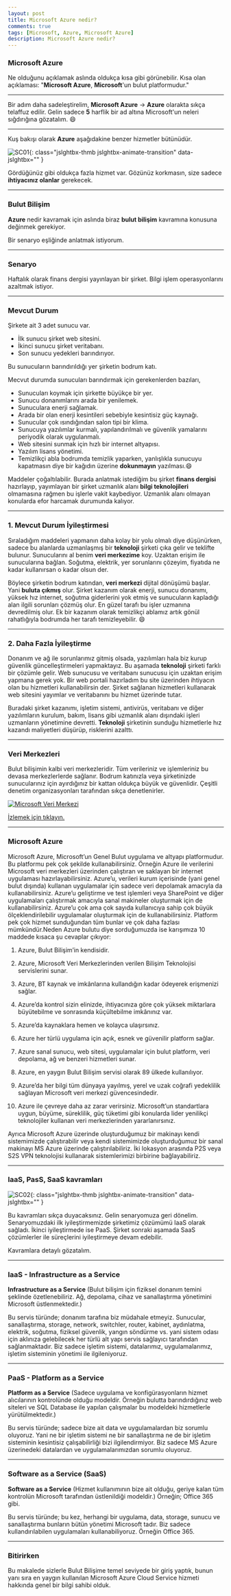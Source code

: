 ```yaml
---
layout: post
title: Microsoft Azure nedir?
comments: true
tags: [Microsoft, Azure, Microsoft Azure]
description: Microsoft Azure nedir?
---
```


### Microsoft Azure

Ne olduğunu açıklamak aslında oldukça kısa gibi görünebilir. 
Kısa olan açıklaması: "**Microsoft Azure**, **Microsoft**'un bulut platformudur."

-----

Bir adım daha sadeleştirelim, **Microsoft Azure** -> **Azure** olarakta sıkça telaffuz edilir.
Gelin sadece **5** harflik bir ad altına Microsoft'un neleri sığdırığına gözatalım. 😄

-----

Kuş bakışı olarak **Azure** aşağıdakine benzer hizmetler bütünüdür.

![SC01](/assets/images/posts/2017051501/sc01.png){: class="jslghtbx-thmb jslghtbx-animate-transition" data-jslghtbx="" }

Gördüğünüz gibi oldukça fazla hizmet var. Gözünüz korkmasın, size sadece **ihtiyacınız olanlar** gerekecek.

-----

### Bulut Bilişim

**Azure** nedir kavramak için aslında biraz **bulut bilişim** kavramına konusuna değinmek gerekiyor.

Bir senaryo eşliğinde anlatmak istiyorum.

-----

### Senaryo

Haftalık olarak finans dergisi yayınlayan bir şirket. Bilgi işlem operasyonlarını azaltmak istiyor.

-----

### Mevcut Durum

Şirkete ait 3 adet sunucu var. 

- İlk sunucu şirket web sitesini.
- İkinci sunucu şirket veritabanı.
- Son sunucu yedekleri barındırıyor.

Bu sunucuların barındırıldığı yer şirketin bodrum katı. 

Mecvut durumda sunucuları barındırmak için gerekenlerden bazıları,

- Sunucuları koymak için şirkette büyükçe bir yer.
- Sunucu donanımlarını arada bir yenilemek.
- Sunuculara enerji sağlamak.
- Arada bir olan enerji kesintileri sebebiyle kesintisiz güç kaynağı.
- Sunucular çok ısındığından salon tipi bir klima.
- Sunucuya yazılımlar kurmalı, yapılandırılmalı ve güvenlik yamalarını periyodik olarak uygulanmalı.
- Web sitesini sunmak için hızlı bir internet altyapısı.
- Yazılım lisans yönetimi.
- Temizlikçi abla bodrumda temizlik yaparken, yanlışlıkla sunucuyu kapatmasın diye bir kağıdın üzerine **dokunmayın** yazılması.😄


Maddeler çoğaltılabilir. Burada anlatmak istediğim bu şirket **finans dergisi** hazırlayıp, yayımlayan bir şirket uzmanlık alanı **bilgi teknolojileri** olmamasına rağmen bu işlerle vakit kaybediyor. Uzmanlık alanı olmayan konularda efor harcamak durumunda kalıyor.

-----

### 1. Mevcut Durum İyileştirmesi

Sıraladığım maddeleri yapmanın daha kolay bir yolu olmalı diye düşünürken, sadece bu alanlarda uzmanlaşmış bir **teknoloji** şirketi çıka gelir ve teklifte bulunur. 
Sunucularını al benim **veri merkezime** koy. Uzaktan erişim ile sunucularına bağlan. Soğutma, elektrik, yer sorunlarını çözeyim, fiyatıda ne kadar kullanırsan o kadar olsun der.

Böylece şirketin bodrum katından, **veri merkezi** dijital dönüşümü başlar. Yani **buluta çıkmış** olur. Şirket kazanım olarak enerji, sunucu donanımı, yüksek hız internet, soğutma giderlerini yok etmiş ve sunucuların kapladığı alan ilgili sorunları çözmüş olur. En güzel tarafı bu işler uzmanına devredilmiş olur. Ek bir kazanım olarak temizlikçi ablamız artık gönül rahatlığıyla bodrumda her tarafı temizleyebilir. 😄

-----

### 2. Daha Fazla İyileştirme

Donanım ve ağ ile sorunlarımız gitmiş olsada, yazılımları hala biz kurup güvenlik güncelleştirmeleri yapmaktayız. Bu aşamada **teknoloji** şirketi farklı bir çözümle gelir. Web sunucusu ve veritabanı sunucusu için uzaktan erişim yapmana gerek yok. Bir web portali hazırladım bu site üzerinden ihtiyacın olan bu hizmetleri kullanabilirsin der. Şirket sağlanan hizmetleri kullanarak web sitesini yayımlar ve veritabanını bu hizmet üzerinde tutar.

Buradaki şirket kazanımı, işletim sistemi, antivirüs, veritabanı ve diğer yazılımların kurulum, bakım, lisans gibi uzmanlık alanı dışındaki işleri uzmanların yönetimine devretti. **Teknoloji** şirketinin sunduğu hizmetlerle hız kazandı maliyetleri düşürüp, risklerini azalttı.

-----

### Veri Merkezleri

Bulut bilişimin kalbi veri merkezleridir. Tüm verileriniz ve işlemleriniz bu devasa merkezlerlerde sağlanır. Bodrum katınızla veya şirketinizde sunucularınız için ayırdığınız bir kattan oldukça büyük ve güvenlidir. Çeşitli denetim organizasyonları tarafından sıkça denetlenirler.

[![Microsoft Veri Merkezi](https://img.youtube.com/vi/ZJTiC6gpVto/0.jpg)](https://www.youtube.com/watch?v=ZJTiC6gpVto "Microsoft Veri Merkezi")

[İzlemek için tıklayın.](https://www.youtube.com/watch?v=ZJTiC6gpVto "İzlemek için tıklayın.")

-----

### Microsoft Azure

Microsoft Azure, Microsoft’un Genel Bulut uygulama ve altyapı platformudur. Bu platformu pek çok şekilde kullanabilirsiniz. Örneğin Azure ile verilerini Microsoft veri merkezleri üzerinden çalıştıran ve saklayan bir internet uygulaması hazırlayabilirsiniz. Azure’u, verileri kurum içerisinde (yani genel bulut dışında) kullanan uygulamalar için sadece veri depolamak amacıyla da kullanabilirsiniz. Azure’u geliştirme ve test işlemleri veya SharePoint ve diğer uygulamaları çalıştırmak amacıyla sanal makineler oluşturmak için de kullanabilirsiniz. Azure’u çok ama çok sayıda kullanıcıya sahip çok büyük ölçeklendirilebilir uygulamalar oluşturmak için de kullanabilirsiniz. Platform pek çok hizmet sunduğundan tüm bunlar ve çok daha fazlası mümkündür.Neden Azure bulutu diye sorduğumuzda ise karışımıza 10 maddede kısaca şu cevaplar çıkıyor:

1. Azure, Bulut Bilişim’in kendisidir.

2. Azure, Microsoft Veri Merkezlerinden verilen Bilişim Teknolojisi servislerini sunar.

3. Azure, BT kaynak ve imkânlarına kullandığın kadar ödeyerek erişmenizi sağlar.

4. Azure’da kontrol sizin elinizde, ihtiyacınıza göre çok yüksek miktarlara büyütebilme ve sonrasında küçültebilme imkânınız var.

5. Azure’da kaynaklara hemen ve kolayca ulaşırsınız.

6. Azure her türlü uygulama için açık, esnek ve güvenilir platform sağlar.

7. Azure sanal sunucu, web sitesi, uygulamalar için bulut platform, veri depolama, ağ ve benzeri hizmetleri sunar.

8. Azure, en yaygın Bulut Bilişim servisi olarak 89 ülkede kullanılıyor.

9. Azure’da her bilgi tüm dünyaya yayılmış, yerel ve uzak coğrafi yedeklilik sağlayan Microsoft veri merkezi güvencesindedir.

10. Azure ile çevreye daha az zarar verirsiniz. Microsoft’un standartlara uygun, büyüme, süreklilik, güç tüketimi gibi konularda lider yenilikçi teknolojiler kullanan veri merkezlerinden yararlanırsınız.


Ayrıca Microsoft Azure üzerinde oluşturduğumuz bir makinayı kendi sistemimizde çalıştırabilir veya kendi sistemimizde oluşturduğumuz bir sanal makinayı MS Azure üzerinde çalıştırılabiliriz. İki lokasyon arasında P2S veya S2S VPN teknolojisi kullanarak sistemlerimizi birbirine bağlayabiliriz.

-----

### IaaS, PasS, SaaS kavramları

![SC02](/assets/images/posts/2017051501/sc02.png){: class="jslghtbx-thmb jslghtbx-animate-transition" data-jslghtbx="" }

Bu kavramları sıkça duyacaksınız. Gelin senaryomuza geri dönelim. Senaryomuzdaki ilk iyileştirmemizde şirketimiz çözümümü IaaS olarak sağladı. İkinci iyileştirmede ise PaaS. Şirket sonraki aşamada SaaS çözümlerler ile süreçlerini iyileştirmeye devam edebilir.

Kavramlara detaylı gözatalım.

-----

### IaaS - Infrastructure as a Service 

**Infrastructure as a Service** (Bulut bilişim için fiziksel donanım temini şeklinde özetlenebiliriz. Ağ, depolama, cihaz ve sanallaştırma yönetimini Microsoft üstlenmektedir.)

Bu servis türünde; donanım tarafına biz müdahale etmeyiz. Sunucular, sanallaştırma, storage, network, switchler, router, kabinet, aydınlatma, elektrik, soğutma, fiziksel güvenlik, yangın söndürme vs. yani sistem odası için aklınıza gelebilecek her türlü alt yapı servis sağlayıcı tarafından sağlanmaktadır. Biz sadece işletim sistemi, datalarımız, uygulamalarımız, işletim sisteminin yönetimi ile ilgileniyoruz.

-----

### PaaS - Platform as a Service 

**Platform as a Service** (Sadece uygulama ve konfigürasyonların hizmet alıcılarının kontrolünde olduğu modeldir. Örneğin bulutta barındırdığınız web siteleri ve SQL Database ile yapılan çalışmalar bu modeldeki hizmetlerle yürütülmektedir.)

Bu servis türünde; sadece bize ait data ve uygulamalardan biz sorumlu oluyoruz. Yani ne bir işletim sistemi ne bir sanallaştırma ne de bir işletim sisteminin kesintisiz çalışabilirliği bizi ilgilendirmiyor. Biz sadece MS Azure üzerinedeki datalardan ve uygulamalarımızdan sorumlu oluyoruz.

-----

### Software as a Service (SaaS)

**Software as a Service** (Hizmet kullanımının bize ait olduğu, geriye kalan tüm kontrolün Microsoft tarafından üstlenildiği modeldir.) Örneğin; Office 365 gibi.

Bu servis türünde; bu kez, herhangi bir uygulama, data, storage, sunucu ve sanallaştırma bunların bütün yönetimi Microsoft tadır. Biz sadece kullandırılabilen uygulamaları kullanabiliyoruz. Örneğin Office 365.

-----

### Bitirirken

Bu makalede sizlerle Bulut Bilişime  temel seviyede bir giriş yaptık, bunun yanı sıra en yaygın kullanılan Microsoft Azure Cloud Service hizmeti hakkında genel bir bilgi sahibi olduk.